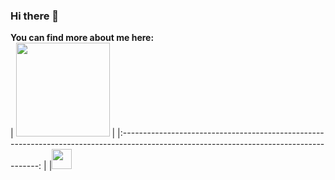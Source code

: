 ### Hi there 👋

**You can find more about me here:**  
|  <a><img src="https://media-exp1.licdn.com/dms/image/C5603AQGw-zeIy6N9_Q/profile-displayphoto-shrink_200_200/0/1634777410678?e=1655337600&v=beta&t=lZCc-CF9_bLwxl0RNeXB_HvBh4yg8XzTotNYIuD_v_8" width="150px" height="150px" /></a> |
|:---------------------------------------------------------------------------------------------------------------------------------------: |
|<a href="https://www.linkedin.com/in/rahulnayaki"><img src="https://github.com/hussainweb/hussainweb/blob/main/icons/linkedin.png" width="32px" height="32px"></a>


<!--
**RahulNayaki/RahulNayaki** is a ✨ _special_ ✨ repository because its `README.md` (this file) appears on your GitHub profile.

Here are some ideas to get you started:

- 🔭 I’m currently working on ...
- 🌱 I’m currently learning ...
- 👯 I’m looking to collaborate on ...
- 🤔 I’m looking for help with ...
- 💬 Ask me about ...
- 📫 How to reach me: ...
- 😄 Pronouns: ...
- ⚡ Fun fact: ...
-->
